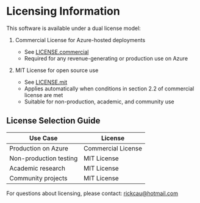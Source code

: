 # Licensing Information

This software is available under a dual license model:

1. Commercial License for Azure-hosted deployments
   - See [LICENSE.commercial](LICENSE.commercial)
   - Required for any revenue-generating or production use on Azure

2. MIT License for open source use
   - See [LICENSE.mit](LICENSE.mit)
   - Applies automatically when conditions in section 2.2 of commercial license are met
   - Suitable for non-production, academic, and community use

## License Selection Guide

| Use Case | License |
|----------|---------|
| Production on Azure | Commercial License |
| Non-production testing | MIT License |
| Academic research | MIT License |
| Community projects | MIT License |

For questions about licensing, please contact: rickcau@hotmail.com
